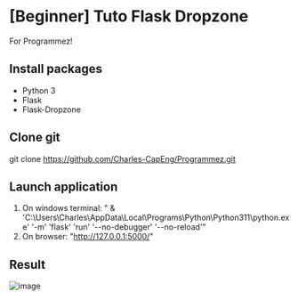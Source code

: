 # [Beginner] Tuto Flask Dropzone
For Programmez!

## Install packages
- Python 3
- Flask
- Flask-Dropzone

## Clone git
git clone https://github.com/Charles-CapEng/Programmez.git

## Launch application
1. On windows terminal: " & 'C:\Users\Charles\AppData\Local\Programs\Python\Python311\python.exe' '-m' 'flask' 'run' '--no-debugger' '--no-reload'"
2. On browser: "http://127.0.0.1:5000/"

## Result
![image](https://user-images.githubusercontent.com/124596833/217024501-8412ef3a-20ef-4bd0-94f1-85ea00ccc11e.png)
